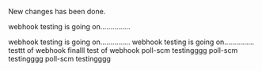 New changes has been done.

webhook testing is going on...............

webhook testing is going on...............
webhook testing is going on...............
testtt of  webhook
finalll test of webhook
poll-scm testingggg
poll-scm testingggg
poll-scm testingggg

